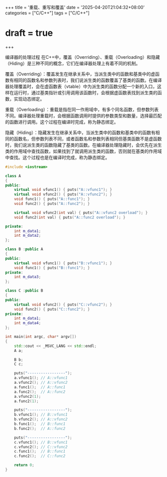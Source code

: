 +++
title = '重载、重写和覆盖'
date = '2025-04-20T21:04:32+08:00'
categories = ["C/C++"]
tags = ["C/C++"]
# draft = true
+++

编译器的处理过程
在C++中，覆盖（Overriding）、重载（Overloading）和隐藏（Hiding）是三种不同的概念，它们在编译器处理上有着不同的机制。

覆盖（Overriding）：覆盖发生在继承关系中，当派生类中的函数和基类中的虚函数有相同的函数名和参数列表时，我们说派生类的函数覆盖了基类的函数。在编译器处理覆盖时，会在虚函数表（vtable）中为派生类的函数分配一个新的入口，这样在运行时，通过基类指针或引用调用该函数时，会根据虚函数表找到派生类的函数，实现动态绑定。

重载（Overloading）：重载是指在同一作用域中，有多个同名函数，但参数列表不同。编译器处理重载时，会根据函数调用时提供的参数类型和数量，选择最匹配的函数进行调用。这个过程在编译时完成，称为静态绑定。

隐藏（Hiding）：隐藏发生在继承关系中，当派生类中的函数和基类中的函数有相同的函数名，但参数列表不同，或者函数名和参数列表相同但基类函数不是虚函数时，我们说派生类的函数隐藏了基类的函数。在编译器处理隐藏时，会优先在派生类的作用域中查找函数，如果找到了就调用派生类的函数，否则就在基类的作用域中查找。这个过程也是在编译时完成，称为静态绑定。

```C++
#include <iostream>

class A
{
public:
	virtual void vfunc1() { puts("A::vfunc1"); }
	virtual void vfunc2() { puts("A::vfunc2"); }
	void func1() { puts("A::func1"); }
	void func2() { puts("A::func2"); }

	virtual void vfunc2(int val) { puts("A::vfunc2 overload"); }
	void func2(int val) { puts("A::func2 overload"); }

private:
	int m_data1;
	int m_data2;
};

class B :public A
{
public:
	virtual void vfunc1() { puts("B::vfunc1"); }
	void func1() { puts("B::func1"); }
private:
	int m_data3;
};

class C :public B
{
public:
	virtual void vfunc2() { puts("C::vfunc2"); }
	void func2() { puts("C::func2"); }
private:
	int m_data1;
	int m_data4;
};

int main(int argc, char* argv[])
{
	std::cout << _MSVC_LANG << std::endl;
	A a;

	B b;
	C c;

	puts("-----------------");
	a.vfunc1();	// A::vfunc1
	a.vfunc2();	// A::vfunc2
	a.func1();	// A::func1
	a.func2();	// A::func2
	a.vfunc2(1);
	a.func2(1);

	puts("-----------------");
	b.vfunc1();	// B::vfunc1
	b.vfunc2();	// A::vfunc2
	b.func1();	// B::func1
	b.func2();	// A::func2

	puts("-----------------");
	c.vfunc1();	// B::vfunc1
	c.vfunc2();	// C::vfunc2
	c.func1();	// B::func1
	c.func2();	// C::func2

	return 0;
}
```